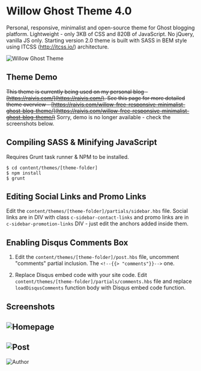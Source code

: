 # Willow Ghost Theme 4.0

Personal, responsive, minimalist and open-source theme for Ghost blogging platform. Lightweight - only 3KB of CSS and 820B of JavaScript. No jQuery, vanilla JS only. Starting version 2.0 theme is built with SASS in BEM style using ITCSS (http://itcss.io/) architecture.

![Willow Ghost Theme](http://i.imgur.com/a8WfkoS.png)

## Theme Demo

~~This theme is currently being used on my personal blog - [https://raivis.com/](https://raivis.com/). See this page for more detailed theme overview - [https://raivis.com/willow-free-responsive-minimalist-ghost-blog-theme/](https://raivis.com/willow-free-responsive-minimalist-ghost-blog-theme/)~~ Sorry, demo is no longer available - check the screenshots below.

## Compiling SASS & Minifying JavaScript

Requires Grunt task runner & NPM to be installed.

    $ cd content/themes/[theme-folder]
    $ npm install
    $ grunt

## Editing Social Links and Promo Links

Edit the `content/themes/[theme-folder]/partials/sidebar.hbs` file. Social links are in DIV with class `c-sidebar-contact-links` and  promo links are in `c-sidebar-promotion-links` DIV - just edit the anchors added inside them.

## Enabling Disqus Comments Box

1. Edit the `content/themes/[theme-folder]/post.hbs` file, uncomment "comments" partial inclusion. The `<!--{{> "comments"}}-->` one.

2. Replace Disqus embed code with your site code. Edit `content/themes/[theme-folder]/partials/comments.hbs` file and replace `loadDisqusComments` function body with Disqus embed code function.

## Screenshots

![Homepage](http://i.imgur.com/OhiKrda.png)
---
![Post](http://i.imgur.com/AHg6RJn.png)
---
![Author](http://i.imgur.com/5Wof20Y.png)
